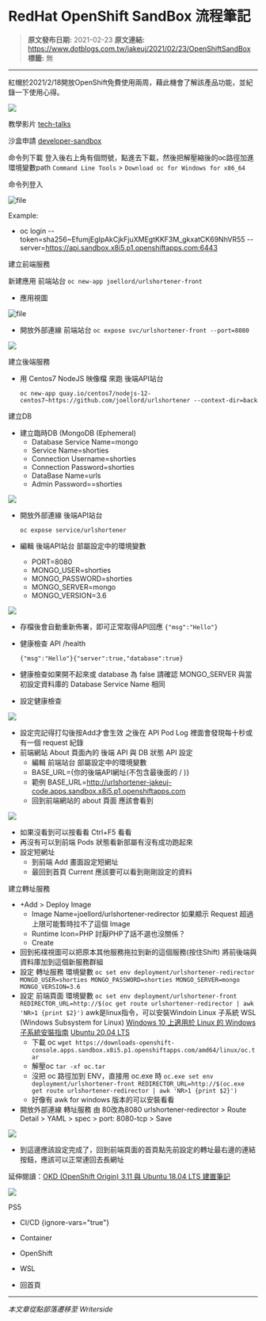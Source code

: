 # RedHat OpenShift SandBox 流程筆記

> **原文發布日期:** 2021-02-23
> **原文連結:** https://www.dotblogs.com.tw/jakeuj/2021/02/23/OpenShiftSandBox
> **標籤:** 無

---

紅帽於2021/2/18開放OpenShift免費使用兩周，藉此機會了解該產品功能，並紀錄一下使用心得。

![](https://dotblogsfile.blob.core.windows.net/user/jakeuj/bbd22fd4-8ba2-48ac-90b7-36a4b8a60704/1614050678.jpg)

教學影片
[tech-talks](https://developers.redhat.com/devnation/tech-talks/dev-sandbox)

沙盒申請
[developer-sandbox](https://developers.redhat.com/developer-sandbox)

命令列下載
登入後右上角有個問號，點進去下載，然後把解壓縮後的oc路徑加進環境變數path
`Command Line Tools` > `Download oc for Windows for x86_64`

命令列登入

![file](https://dotblogsfile.blob.core.windows.net/user/jakeuj/bbd22fd4-8ba2-48ac-90b7-36a4b8a60704/1614050714.png)

Example:

* oc login --token=sha256~EfumjEgIpAkCjkFjuXMEgtKKF3M\_gkxatCK69NhVR55 --server=https://api.sandbox.x8i5.p1.openshiftapps.com:6443

建立前端服務

新建應用 前端站台
`oc new-app joellord/urlshortener-front`

* 應用視圖

![file](https://dotblogsfile.blob.core.windows.net/user/jakeuj/bbd22fd4-8ba2-48ac-90b7-36a4b8a60704/1614050724.png)

* 開放外部連線 前端站台
  `oc expose svc/urlshortener-front --port=8080`

![](https://dotblogsfile.blob.core.windows.net/user/jakeuj/bbd22fd4-8ba2-48ac-90b7-36a4b8a60704/1614134993.png)

建立後端服務

* 用 Centos7 NodeJS 映像檔 來跑 後端API站台

  `oc new-app quay.io/centos7/nodejs-12-centos7~https://github.com/joellord/urlshortener --context-dir=back`

建立DB

* 建立臨時DB (MongoDB (Ephemeral)
  + Database Service Name=mongo
  + Service Name=shorties
  + Connection Username=shorties
  + Connection Password=shorties
  + DataBase Name=urls
  + Admin Password==shorties

![](https://dotblogsfile.blob.core.windows.net/user/jakeuj/bbd22fd4-8ba2-48ac-90b7-36a4b8a60704/1614136441.png)

* 開放外部連線 後端API站台

  `oc expose service/urlshortener`
* 編輯 後端API站台 部屬設定中的環境變數
  + PORT=8080
  + MONGO\_USER=shorties
  + MONGO\_PASSWORD=shorties
  + MONGO\_SERVER=mongo
  + MONGO\_VERSION=3.6

![](https://dotblogsfile.blob.core.windows.net/user/jakeuj/bbd22fd4-8ba2-48ac-90b7-36a4b8a60704/1614137270.png)

* 存檔後會自動重新佈署，即可正常取得API回應
  `{"msg":"Hello"}`
* 健康檢查 API /health

  `{"msg":"Hello"}{"server":true,"database":true}`
* 健康檢查如果開不起來或 database 為 false
  請確認 MONGO\_SERVER 與當初設定資料庫的 Database Service Name 相同
* 設定健康檢查

![](https://dotblogsfile.blob.core.windows.net/user/jakeuj/bbd22fd4-8ba2-48ac-90b7-36a4b8a60704/1614145305.png)

* 設定完記得打勾後按Add才會生效
  之後在 API Pod Log 裡面會發現每十秒或有一個 request 紀錄
* 前端網站 About 頁面內的 後端 API 與 DB 狀態 API 設定
  + 編輯 前端站台 部屬設定中的環境變數
  + BASE\_URL={你的後端API網址(不包含最後面的 / )}
  + 範例
    BASE\_URL=http://urlshortener-jakeuj-code.apps.sandbox.x8i5.p1.openshiftapps.com
  + 回到前端網站的 about 頁面 應該會看到

![](https://dotblogsfile.blob.core.windows.net/user/jakeuj/bbd22fd4-8ba2-48ac-90b7-36a4b8a60704/1614147081.png)

* 如果沒看到可以按看看 Ctrl+F5 看看
* 再沒有可以到前端 Pods 狀態看新部屬有沒有成功跑起來
* 設定短網址
  + 到前端 Add 畫面設定短網址
  + 最回到首頁 Current 應該要可以看到剛剛設定的資料

建立轉址服務

* +Add > Deploy Image
  + Image Name=joellord/urlshortener-redirector
    如果顯示 Request 超過上限可能暫時拉不了這個 Image
  + Runtime Icon=PHP
    討厭PHP了話不選也沒關係？
  + Create
* 回到拓樸視圖可以把原本其他服務拖拉到新的這個服務(按住Shift)
  將前後端與資料庫加到這個新服務群組
* 設定 轉址服務 環境變數
  `oc set env deployment/urlshortener-redirector MONGO_USER=shorties MONGO_PASSWORD=shorties MONGO_SERVER=mongo MONGO_VERSION=3.6`
* 設定 前端頁面 環境變數
  `oc set env deployment/urlshortener-front REDIRECTOR_URL=http://$(oc get route urlshortener-redirector | awk 'NR>1 {print $2}')`
  awk是linux指令，可以安裝Windoin Linux 子系統 WSL (Windows Subsystem for Linux)
  [Windows 10 上適用於 Linux 的 Windows 子系統安裝指南](https://docs.microsoft.com/zh-tw/windows/wsl/install-win10)
  [Ubuntu 20.04 LTS](https://www.microsoft.com/zh-tw/p/ubuntu-2004-lts/9n6svws3rx71?activetab=pivot:overviewtab)
  + 下載 oc
    `wget https://downloads-openshift-console.apps.sandbox.x8i5.p1.openshiftapps.com/amd64/linux/oc.tar`
  + 解壓oc
    `tar -xf oc.tar`
  + 沒把 oc 路徑加到 ENV，直接用 oc.exe 時
    `oc.exe set env deployment/urlshortener-front REDIRECTOR_URL=http://$(oc.exe get route urlshortener-redirector | awk 'NR>1 {print $2}')`
  + 好像有 awk for windows 版本的可以安裝看看
* 開放外部連線 轉址服務 由 80改為8080
  urlshortener-redirector > Route Detail > YAML > spec > port: 8080-tcp > Save

![](https://dotblogsfile.blob.core.windows.net/user/jakeuj/bbd22fd4-8ba2-48ac-90b7-36a4b8a60704/1614152204.png)

* 到這邊應該設定完成了，回到前端頁面的首頁點先前設定的轉址最右邊的連結按鈕，應該可以正常連回去長網址

延伸閱讀：[OKD (OpenShift Origin) 3.11 與 Ubuntu 18.04 LTS 建置筆記](https://blog.miniasp.com/post/2020/10/11/Install-OpenShift-Origin-OKD-311-on-Ubuntu-Linux)

![](https://card.psnprofiles.com/1/jakeuj.png)

PS5

* CI/CD
{ignore-vars="true"}
* Container
* OpenShift
* WSL

* 回首頁

---

*本文章從點部落遷移至 Writerside*
